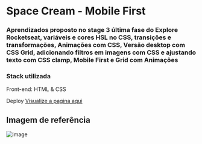 <h1>Space Cream -  Mobile First</h1>


<h3>Aprendizados proposto no stage 3 última fase do Explore Rocketseat, variáveis e cores HSL no CSS, transições e transformações, Animações com CSS, Versão desktop com CSS Grid, adicionando filtros em imagens com CSS e ajustando texto com CSS clamp, Mobile First e Grid com Animações </h3>


<h3>Stack utilizada</h3>

Front-end: HTML & CSS

Deploy <a href="#" target="_blank">Visualize a pagina aqui</a>

<h2>Imagem de referência</h2>

![image](https://user-images.githubusercontent.com/108701750/189795139-93b42285-dcca-4283-a80b-00dfe2c5bdc3.png)
